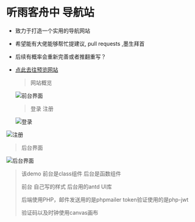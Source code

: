 # 听雨客舟中 导航站

- 致力于打造一个实用的导航网站

- 希望能有大佬能够帮忙提建议,  pull requests  ,墨生拜首

- 后续有概率会重新完善或者推翻重写？

- [点此去往预览网站](https://www.standpoint.top)

  
  
  >网站概览
  
  ![前台界面](C:\Users\墨生\AppData\Roaming\Typora\typora-user-images\image-20211106152529458.png)
  
  
  
  > 登录  注册
  
  ![登录](C:\Users\墨生\AppData\Roaming\Typora\typora-user-images\image-20211106152630769.png)

![注册](C:\Users\墨生\AppData\Roaming\Typora\typora-user-images\image-20211106152646470.png)



> 后台界面



![后台界面](C:\Users\墨生\AppData\Roaming\Typora\typora-user-images\image-20211106152753748.png)





>该demo 前台是class组件 后台是函数组件
>
>前台 自己写的样式  后台用的antd  UI库
>
>后端使用PHP，邮件发送用的是phpmailer     token验证使用的是php-jwt
>
>验证码以及时钟使用canvas画布